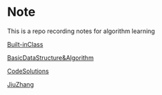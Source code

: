 # Note

This is a repo recording notes for algorithm learning

[Built-inClass](./Built-inClassSummary.md)

[BasicDataStructure&Algorithm](./DataStructure&AlgorithmSummary.md)

[CodeSolutions](./LeetCode&LintCodeSolutions.md)

[JiuZhang](./JiuZhangSummary.md)
